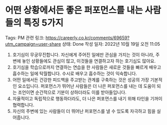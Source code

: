 # 어떤 상황에서든 좋은 퍼포먼스를 내는 사람들의 특징 5가지

Tags: PM
관련 링크: https://careerly.co.kr/comments/69659?utm_campaign=user-share
상태: Done
작성 일자: 2022년 10월 19일 오전 11:05

1. 호기심이 무궁무진합니다. 자신에게 주어진 일에만 관심을 가지는 것이 아니라, 주변에 놓인 상황들에도 관심이 많고, 이것들을 연결하고자 하는 호기심도 많아요.
2. 호기심을 학습으로까지 연결하는 연습을 한 사람들은 새로운 것들을 빠르게 배우고 흡수하는 일에 탁월합니다. 수시로 배우고 흡수하는 것이 익숙합니다.
3. 어떤 일에서든 건강한 피드백을 주고받는 관계를 구축하는 것은 성공의 가장 기본적인 요소입니다. 퍼포먼스가 뛰어난 사람들은 더 나은 퍼포먼스를 내는 데 도움이 되는 조언이면 순간적으로 기분이 상하더라도 이를 받아들입니다.
4. 자율적이고 독립적으로 행동하더라도, 더 나은 퍼포먼스를 내기 위해 타인을 기꺼이 협력합니다.
5. 자신의 주변에 있는 사람들이 더 뛰어난 퍼포먼스를 낼 수 있도록 자극하고 힘을 실어줍니다.
